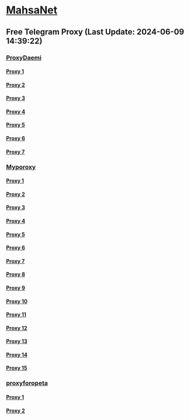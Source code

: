 
# [MahsaNet](https://t.me/mahsa_net)
## Free Telegram Proxy (Last Update: 2024-06-09 14:39:22)
### [ProxyDaemi](https://t.me/ProxyDaemi)
#### [Proxy 1](tg://proxy?server=78.46.237.161&port=1919&secret=7HQighJPBNMYVRNB6tdkVw)
#### [Proxy 2](tg://proxy?server=newmcill.com.iranzell.co.uk.do_yo.want_to.clash_with.this.microsoft.com.there_is_no.place_nano.localhost.bing.com.count_with_me.cyou.com.now_sudo.rm_rf.ddns.net.we_are_here.again_to_fight.with_everyone.i_am.the_internet.special_wayairancell.emirblog.com.&port=798&secret=7HQighJPBNMYVRNB6tdkVw)
#### [Proxy 3](tg://proxy?server=195.201.32.156&port=7443&secret=7HQighJPBNMYVRNB6tdkVw)
#### [Proxy 4](tg://proxy?server=cloudflare.com.nokia.co.uk.do_you.want_to.clash_without.this.www.microsoft.com.there_is_no.place_like.localhost.www.bing.com.count_with_me.cyou.net.digikala.com.msn.com.bsi.ir.enamad.ir.now_sudo.again_to_fight.everyone.i_am.udp_internet.tcp-udp.co.uk.&port=3443&secret=FgMBAgABAAH8AwOG4kw63QPQ)
#### [Proxy 5](tg://proxy?server=188.245.35.219&port=7443&secret=7HQighJPBNMYVRNB6tdkVw)
#### [Proxy 6](tg://proxy?server=Dash.Cloudflare.com.www.google.com.hercoll.pw&port=1919&secret=7HQighJPBNMYVRNB6tdkVw)
#### [Proxy 7](tg://proxy?server=cloudflare.com.nukia.com.do_you.want_to.clash_without.this.www.microsoft.com.there_is_no.place_like.localhost.www.bing.com.count_with_me.cyou.net.digikala.com.msn.com.bsi.ir.enamad.ir.now_sudo.again_to_fight.everyone.i_am.order-bl1k-netconf.info.&port=7443&secret=FgMBAgABAAH8AwOG4kw63QBQ)
### [Myporoxy](https://t.me/Myporoxy)
#### [Proxy 1](tg://proxy?server=Access.cloudflare.com.www.google.com.jockero.sbs&port=1919&secret=7HQighJPBNMYVRNB6tdkVw)
#### [Proxy 2](tg://proxy?server=One.Dash.cloudflare.com.www.play.google.com.avoxano.shop&port=1919&secret=7HQighJPBNMYVRNB6tdkVw)
#### [Proxy 3](tg://proxy?server=Dash.Cloudflare.com.www.google.com.hercoll.pw&port=1919&secret=7HQighJPBNMYVRNB6tdkVw)
#### [Proxy 4](tg://proxy?server=Site.cloudflare.com.www.play.com.dorkamos.baby&port=1919&secret=7HQighJPBNMYVRNB6tdkVw)
#### [Proxy 5](tg://proxy?server=Access.cloudflare.com.www.google.com.jockero.sbs&port=1919&secret=7HQighJPBNMYVRNB6tdkVw)
#### [Proxy 6](tg://proxy?server=One.Dash.cloudflare.com.www.play.google.com.avoxano.shop&port=1919&secret=7HQighJPBNMYVRNB6tdkVw)
#### [Proxy 7](tg://proxy?server=Access.cloudflare.com.www.google.com.jockero.sbs&port=1919&secret=7HQighJPBNMYVRNB6tdkVw)
#### [Proxy 8](tg://proxy?server=One.Dash.cloudflare.com.www.play.google.com.avoxano.shop&port=1919&secret=7HQighJPBNMYVRNB6tdkVw)
#### [Proxy 9](tg://proxy?server=Dash.Cloudflare.com.www.google.com.hercoll.pw&port=1919&secret=7HQighJPBNMYVRNB6tdkVw)
#### [Proxy 10](tg://proxy?server=Site.cloudflare.com.www.play.com.dorkamos.baby&port=1919&secret=7HQighJPBNMYVRNB6tdkVw)
#### [Proxy 11](tg://proxy?server=Access.cloudflare.com.www.google.com.jockero.sbs&port=1919&secret=7HQighJPBNMYVRNB6tdkVw)
#### [Proxy 12](tg://proxy?server=One.Dash.cloudflare.com.www.play.google.com.avoxano.shop&port=1919&secret=7HQighJPBNMYVRNB6tdkVw)
#### [Proxy 13](tg://proxy?server=Dash.Cloudflare.com.www.google.com.hercoll.pw&port=1919&secret=7HQighJPBNMYVRNB6tdkVw)
#### [Proxy 14](tg://proxy?server=Access.cloudflare.com.www.google.com.jockero.sbs&port=1919&secret=7HQighJPBNMYVRNB6tdkVw)
#### [Proxy 15](tg://proxy?server=One.Dash.cloudflare.com.www.play.google.com.avoxano.shop&port=1919&secret=7HQighJPBNMYVRNB6tdkVw)
### [proxyforopeta](https://t.me/proxyforopeta)
#### [Proxy 1](tg://proxy?server=cloudflare.com.nokia.co.uk.do_you.want_to.clash_without.this.www.microsoft.com.there_is_no.place_like.localhost.www.bing.com.count_with_me.cyou.net.digikala.com.msn.com.bsi.ir.enamad.ir.now_sudo.again_to_fight.everyone.i_am.udp_internet.tcp-udp.co.uk.&port=3443&secret=FgMBAgABAAH8AwOG4kw63QPQ)
#### [Proxy 2](tg://proxy?server=cloudflare.com.nkkia.com.do_0_you.want_to.clash_without.this.www.microsoft.com.there_is_no.place_like.localhost.www.bing.com.count_with_me.cyou.net.digikala.com.msn.com.bsi.ir.enamad.ir.now_sudo.again_to_fight.everyone.i_am.coir-ir2i.co.uk.&port=7443&secret=FgMBAgABAAH8AwOG4kw63QBQ)

    